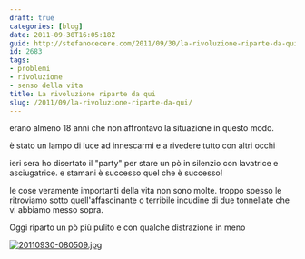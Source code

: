 ```yaml
---
draft: true
categories: [blog]
date: 2011-09-30T16:05:18Z
guid: http://stefanocecere.com/2011/09/30/la-rivoluzione-riparte-da-qui/
id: 2683
tags:
- problemi
- rivoluzione
- senso della vita
title: La rivoluzione riparte da qui
slug: /2011/09/la-rivoluzione-riparte-da-qui/
---
```


erano almeno 18 anni che non affrontavo la situazione in questo modo.
  
è stato un lampo di luce ad innescarmi e a rivedere tutto con altri occhi

ieri sera ho disertato il "party" per stare un pò in silenzio con lavatrice e asciugatrice. e stamani è successo quel che è successo!

le cose veramente importanti della vita non sono molte. troppo spesso le ritroviamo sotto quell'affascinante o terribile incudine di due tonnellate che vi abbiamo messo sopra.

Oggi riparto un pò più pulito e con qualche distrazione in meno

[<img src="http://stefanocecere.com/wp-content/uploads/sites/3/2011/09/20110930-080509.jpg" alt="20110930-080509.jpg" class="alignnone size-full" />](http://stefanocecere.com/wp-content/uploads/sites/3/2011/09/20110930-080509.jpg)
